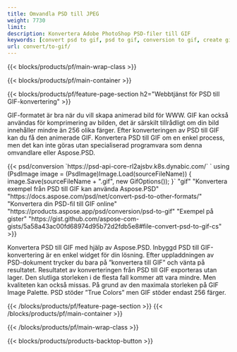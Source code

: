 ```yaml
---
title: Omvandla PSD till JPEG
weight: 7730
limit: 
description: Konvertera Adobe PhotoShop PSD-filer till GIF
keywords: [convert psd to gif, psd to gif, conversion to gif, create gif from psd, print psd as gif]
url: convert/to-gif/
---
```


{{< blocks/products/pf/main-wrap-class >}}

{{< blocks/products/pf/main-container >}}

{{< blocks/products/pf/feature-page-section h2="Webbtjänst för PSD till GIF-konvertering" >}}
<p>GIF-formatet är bra när du vill skapa animerad bild för WWW. GIF kan också användas för komprimering av bilden, det är särskilt tillrådligt om din bild innehåller mindre än 256 olika färger. Efter konverteringen av PSD till GIF kan du få den animerade GIF. Konvertera PSD till GIF om en enkel process, men det kan inte göras utan specialiserad programvara som denna omvandlare eller Aspose.PSD.</p>
{{< psd/conversion `https://psd-api-core-rl2ajsbv.k8s.dynabic.com/` 
`    using (PsdImage image = (PsdImage)Image.Load(sourceFileName))
    {
        image.Save(sourceFileName + ".gif",  new GifOptions());
    }` 
"gif" 
"Konvertera exempel från PSD till GIF kan använda Aspose.PSD"  "https://docs.aspose.com/psd/net/convert-psd-to-other-formats/" 
"Konvertera din PSD-fil till GIF online" "https://products.aspose.app/psd/conversion/psd-to-gif" 
"Exempel på gister" "https://gist.github.com/aspose-com-gists/5a58a43ac00fd68974d95b72d2fdb5e8#file-convert-psd-to-gif-cs" >}}
<p>Konvertera PSD till GIF med hjälp av Aspose.PSD. Inbyggd PSD till GIF-konvertering är en enkel widget för din lösning. Efter uppladdningen av PSD-dokument trycker du bara på ”konvertera till GIF” och vänta på resultatet. Resultatet av konverteringen från PSD till GIF exporteras utan lager. Den slutliga storleken i de flesta fall kommer att vara mindre. Men kvaliteten kan också missas. På grund av den maximala storleken på GIF Image Palette. PSD stöder ”True Colors” men GIF stöder endast 256 färger. </p>
{{< /blocks/products/pf/feature-page-section >}}
{{< /blocks/products/pf/main-container >}}


{{< /blocks/products/pf/main-wrap-class >}}

{{< blocks/products/products-backtop-button >}}
